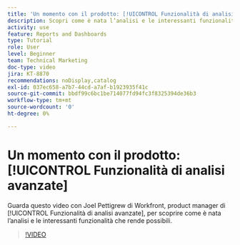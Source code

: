 ```yaml
---
title: 'Un momento con il prodotto: [!UICONTROL Funzionalità di analisi avanzate]'
description: Scopri come è nata l’analisi e le interessanti funzionalità che rende possibili con Joel Pettigrew, product manager di [!UICONTROL Funzionalità di analisi avanzate].
activity: use
feature: Reports and Dashboards
type: Tutorial
role: User
level: Beginner
team: Technical Marketing
doc-type: video
jira: KT-8870
recommendations: noDisplay,catalog
exl-id: 037ec658-a7b7-44cd-a7af-b1923935f41c
source-git-commit: bbdf99c6bc1be714077fd94fc3f8325394de36b3
workflow-type: tm+mt
source-wordcount: '0'
ht-degree: 0%

---
```


# Un momento con il prodotto: [!UICONTROL Funzionalità di analisi avanzate]

Guarda questo video con Joel Pettigrew di Workfront, product manager di [!UICONTROL Funzionalità di analisi avanzate], per scoprire come è nata l’analisi e le interessanti funzionalità che rende possibili.

>[!VIDEO](https://video.tv.adobe.com/v/3422287/?quality=12&learn=on&enablevpops=1&captions=ita)
